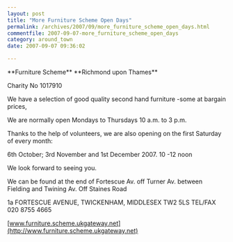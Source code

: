 ```yaml
---
layout: post
title: "More Furniture Scheme Open Days"
permalink: /archives/2007/09/more_furniture_scheme_open_days.html
commentfile: 2007-09-07-more_furniture_scheme_open_days
category: around_town
date: 2007-09-07 09:36:02

---
```


<div markdown="1" class="center">
**Furniture Scheme**
**Richmond upon Thames**

Charity No 1017910

We have a selection of good
quality second hand furniture -some at bargain prices,

We are normally open Mondays to Thursdays 10 a.m. to 3 p.m.

Thanks to the help of volunteers, we are also opening on the first Saturday of every month:

6th October; 3rd November and 1st December 2007.
10 -12 noon

We look forward to seeing you.

We can be found at the end of Fortescue Av. off Turner Av.
between Fielding and Twining Av. Off Staines Road

1a FORTESCUE AVENUE,
TWICKENHAM, MIDDLESEX TW2 5LS
TEL/FAX 020 8755 4665

[www.furniture.scheme.ukgateway.net](http://www.furniture.scheme.ukgateway.net)

</div>
